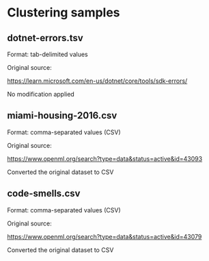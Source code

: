 # Clustering samples

## dotnet-errors.tsv

Format: tab-delimited values

Original source:

https://learn.microsoft.com/en-us/dotnet/core/tools/sdk-errors/

No modification applied

## miami-housing-2016.csv

Format: comma-separated values (CSV)

Original source:

https://www.openml.org/search?type=data&status=active&id=43093

Converted the original dataset to CSV

## code-smells.csv

Format: comma-separated values (CSV)

Original source:

https://www.openml.org/search?type=data&status=active&id=43079

Converted the original dataset to CSV